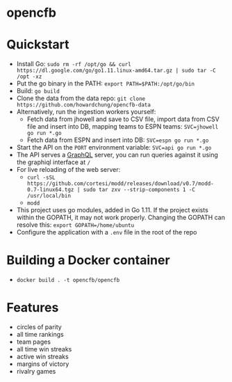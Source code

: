 opencfb
====

Quickstart
====
* Install Go: `sudo rm -rf /opt/go && curl https://dl.google.com/go/go1.11.linux-amd64.tar.gz | sudo tar -C /opt -xz`
* Put the go binary in the PATH: `export PATH=$PATH:/opt/go/bin`
* Build: `go build`
* Clone the data from the data repo: `git clone https://github.com/howardchung/opencfb-data`
* Alternatively, run the ingestion workers yourself:
  * Fetch data from jhowell and save to CSV file, import data from CSV file and insert into DB, mapping teams to ESPN teams: `SVC=jhowell go run *.go`
  * Fetch data from ESPN and insert into DB: `SVC=espn go run *.go`
* Start the API on the `PORT` environment variable: `SVC=api go run *.go`
* The API serves a [GraphQL](https://github.com/graphql) server, you can run queries against it using the graphiql interface at `/`
* For live reloading of the web server:
  * `curl -sSL https://github.com/cortesi/modd/releases/download/v0.7/modd-0.7-linux64.tgz | sudo tar zxv --strip-components 1 -C /usr/local/bin`
  * `modd`
* This project uses go modules, added in Go 1.11. If the project exists within the GOPATH, it may not work properly. Changing the GOPATH can resolve this: `export GOPATH=/home/ubuntu`
* Configure the application with a `.env` file in the root of the repo

Building a Docker container
====
* `docker build . -t opencfb/opencfb`

Features
====
* circles of parity
* all time rankings
* team pages
* all time win streaks
* active win streaks
* margins of victory
* rivalry games
